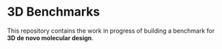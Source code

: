 # 3D Benchmarks

This repository contains the work in progress of building a benchmark for **3D de novo molecular design**.

